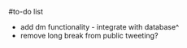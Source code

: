 #to-do list

- add dm functionality - integrate with database^
- remove long break from public tweeting?
